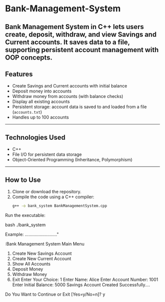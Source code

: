 # Bank-Management-System
Bank Management System in C++ lets users create, deposit, withdraw, and view Savings and Current accounts. It saves data to a file, supporting persistent account management with OOP concepts.
---

## Features

- Create Savings and Current accounts with initial balance
- Deposit money into accounts
- Withdraw money from accounts (with balance checks)
- Display all existing accounts
- Persistent storage: account data is saved to and loaded from a file (`accounts.txt`)
- Handles up to 100 accounts

---

## Technologies Used

- C++
- File I/O for persistent data storage
- Object-Oriented Programming (Inheritance, Polymorphism)

---

## How to Use

1. Clone or download the repository.
2. Compile the code using a C++ compiler:
   ```bash
   g++ -o bank_system BankManagementSystem.cpp
   
Run the executable:

bash
./bank_system

Example: .........................."

:Bank Management System
        Main Menu
1. Create New Savings Account
2. Create New Current Account
3. Show All Accounts
4. Deposit Money
5. Withdraw Money
6. Exit
Enter Your Choice: 1
Enter Name: Alice
Enter Account Number: 1001
Enter Initial Balance: 5000
Savings Account Created Successfully....

Do You Want to Continue or Exit [Yes=y/No=n]? y
